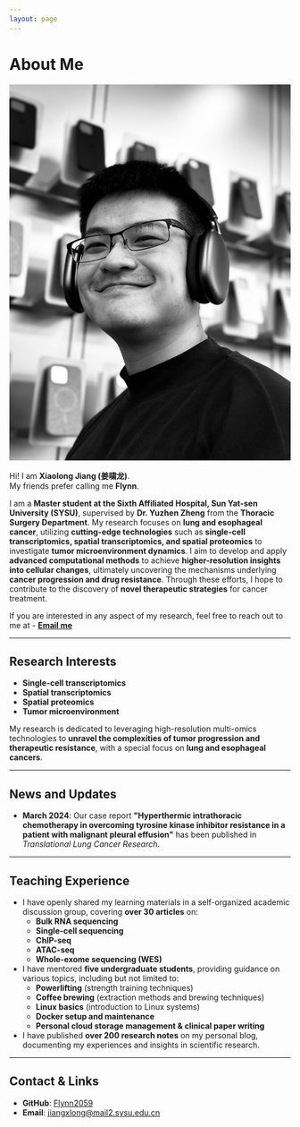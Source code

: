 ```yaml
---
layout: page
---
```


# About Me

<img src="https://raw.githubusercontent.com/Flynn2059/Flynn2059.github.io/main/images/Flynn.jpg" class="floatpic">

Hi! I am **Xiaolong Jiang (姜啸龙)**.<br> My friends prefer calling me **Flynn**.

I am a **Master student at the Sixth Affiliated Hospital, Sun Yat-sen University (SYSU)**, supervised by **Dr. Yuzhen Zheng** from the **Thoracic Surgery Department**. My research focuses on **lung and esophageal cancer**, utilizing **cutting-edge technologies** such as **single-cell transcriptomics, spatial transcriptomics, and spatial proteomics** to investigate **tumor microenvironment dynamics**. I aim to develop and apply **advanced computational methods** to achieve **higher-resolution insights into cellular changes**, ultimately uncovering the mechanisms underlying **cancer progression and drug resistance**. Through these efforts, I hope to contribute to the discovery of **novel therapeutic strategies** for cancer treatment.

If you are interested in any aspect of my research, feel free to reach out to me at - **[Email me](mailto:jiangxlong@mail2.sysu.edu.cn)**

---

## Research Interests

- **Single-cell transcriptomics**  
- **Spatial transcriptomics**  
- **Spatial proteomics**  
- **Tumor microenvironment**  

My research is dedicated to leveraging high-resolution multi-omics technologies to **unravel the complexities of tumor progression and therapeutic resistance**, with a special focus on **lung and esophageal cancers**.

---

## News and Updates

- **March 2024**: Our case report **"Hyperthermic intrathoracic chemotherapy in overcoming tyrosine kinase inhibitor resistance in a patient with malignant pleural effusion"** has been published in *Translational Lung Cancer Research*.

---

## Teaching Experience

- I have openly shared my learning materials in a self-organized academic discussion group, covering **over 30 articles** on:  
  - **Bulk RNA sequencing**  
  - **Single-cell sequencing**  
  - **ChIP-seq**  
  - **ATAC-seq**  
  - **Whole-exome sequencing (WES)**  
- I have mentored **five undergraduate students**, providing guidance on various topics, including but not limited to:  
  - **Powerlifting** (strength training techniques)  
  - **Coffee brewing** (extraction methods and brewing techniques)  
  - **Linux basics** (introduction to Linux systems)  
  - **Docker setup and maintenance**  
  - **Personal cloud storage management & clinical paper writing**  
- I have published **over 200 research notes** on my personal blog, documenting my experiences and insights in scientific research.

---

## Contact & Links

- **GitHub**: [Flynn2059](https://github.com/Flynn2059)  
- **Email**: [jiangxlong@mail2.sysu.edu.cn](mailto:jiangxlong@mail2.sysu.edu.cn)


